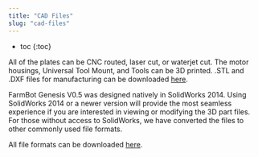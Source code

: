 ```yaml
---
title: "CAD Files"
slug: "cad-files"
---
```


* toc
{:toc}

All of the plates can be CNC routed, laser cut, or waterjet cut. The motor housings, Universal Tool Mount, and Tools can be 3D printed. .STL and .DXF files for manufacturing can be downloaded [here](https://drive.google.com/a/roryaronson.com/folderview?id=0B-wExYzQcnp3TkVNMVM2b2JpbGc&usp=drive_web&tid=0B-wExYzQcnp3bmY4STBfSmJMQWc).

FarmBot Genesis V0.5 was designed natively in SolidWorks 2014. Using SolidWorks 2014 or a newer version will provide the most seamless experience if you are interested in viewing or modifying the 3D part files. For those without access to SolidWorks, we have converted the files to other commonly used file formats.

All file formats can be downloaded [here](https://drive.google.com/a/roryaronson.com/folderview?id=0B-wExYzQcnp3TkVNMVM2b2JpbGc&usp=drive_web&tid=0B-wExYzQcnp3bmY4STBfSmJMQWc).
